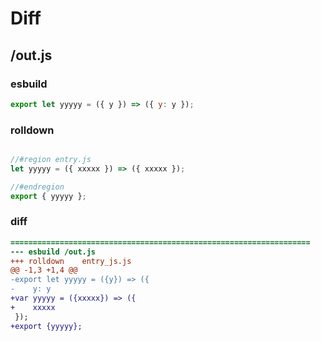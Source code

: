# Diff
## /out.js
### esbuild
```js
export let yyyyy = ({ y }) => ({ y: y });
```
### rolldown
```js

//#region entry.js
let yyyyy = ({ xxxxx }) => ({ xxxxx });

//#endregion
export { yyyyy };

```
### diff
```diff
===================================================================
--- esbuild	/out.js
+++ rolldown	entry_js.js
@@ -1,3 +1,4 @@
-export let yyyyy = ({y}) => ({
-    y: y
+var yyyyy = ({xxxxx}) => ({
+    xxxxx
 });
+export {yyyyy};

```